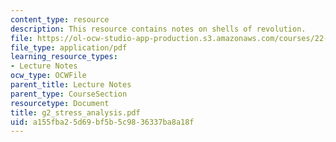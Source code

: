 ```yaml
---
content_type: resource
description: This resource contains notes on shells of revolution.
file: https://ol-ocw-studio-app-production.s3.amazonaws.com/courses/22-314j-structural-mechanics-in-nuclear-power-technology-fall-2006/a155fba25d69bf5b5c9836337ba8a18f_g2_stress_analysis.pdf
file_type: application/pdf
learning_resource_types:
- Lecture Notes
ocw_type: OCWFile
parent_title: Lecture Notes
parent_type: CourseSection
resourcetype: Document
title: g2_stress_analysis.pdf
uid: a155fba2-5d69-bf5b-5c98-36337ba8a18f
---
```

